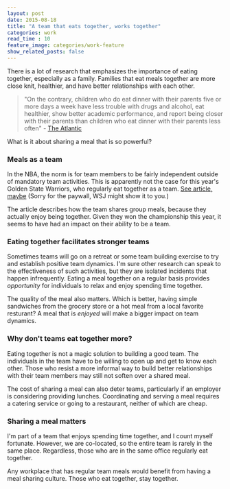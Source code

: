 ```yaml
---
layout: post
date: 2015-08-18
title: "A team that eats together, works together"
categories: work
read_time : 10
feature_image: categories/work-feature
show_related_posts: false
---
```


There is a lot of research that emphasizes the importance of eating together, especially as a family. Families that eat meals together are more close knit, healthier, and have better relationships with each other.

> "On the contrary, children who do eat dinner with their parents five or more days a week have less trouble with drugs and alcohol, eat healthier, show better academic performance, and report being closer with their parents than children who eat dinner with their parents less often" - [The Atlantic](http://www.theatlantic.com/health/archive/2014/07/the-importance-of-eating-together/374256/)

What is it about sharing a meal that is so powerful?

### Meals as a team

In the NBA, the norm is for team members to be fairly independent outside of mandatory team activities. This is apparently not the case for this year's Golden State Warriors, who regularly eat together as a team. [See article, maybe](http://www.wsj.com/articles/golden-state-the-team-that-eats-together-1423682960) (Sorry for the paywall, WSJ might show it to you.)

The article describes how the team shares group meals, because they actually enjoy being together. Given they won the championship this year, it seems to have had an impact on their ability to be a team.

### Eating together facilitates stronger teams

Sometimes teams will go on a retreat or some team building exercise to try and establish positive team dynamics. I'm sure other research can speak to the effectiveness of such activities, but they are isolated incidents that happen infrequently. Eating a meal together on a regular basis provides _opportunity_ for individuals to relax and enjoy spending time together.

The quality of the meal also matters. Which is better, having simple sandwiches from the grocery store or a hot meal from a local favorite resturant? A meal that is _enjoyed_ will make a bigger impact on team dynamics.

### Why don't teams eat together more?

Eating together is not a magic solution to building a good team. The individuals in the team have to be willing to open up and get to know each other. Those who resist a more informal way to build better relationships with their team members may still not soften over a shared meal.

The cost of sharing a meal can also deter teams, particularly if an employer is considering providing lunches. Coordinating and serving a meal requires a catering service or going to a restaurant, neither of which are cheap.

### Sharing a meal matters

I'm part of a team that enjoys spending time together, and I count myself fortunate. However, we are co-located, so the entire team is rarely in the same place. Regardless, those who are in the same office regularly eat together.

Any workplace that has regular team meals would benefit from having a meal sharing culture. Those who eat together, stay together.

